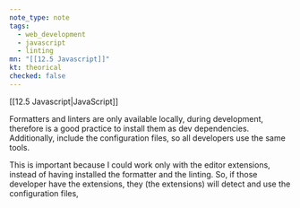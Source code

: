 ```yaml
---
note_type: note
tags:
  - web_development
  - javascript
  - linting
mn: "[[12.5 Javascript]]"
kt: theorical
checked: false
---
```

[[12.5 Javascript|JavaScript]]

Formatters and linters are only available locally, during development, therefore is a good practice to install them as dev dependencies. Additionally, include the configuration files, so all developers use the same tools. 

This is important because I could work only with the editor extensions, instead of having installed the formatter and the linting. So, if those developer have the extensions, they (the extensions) will detect and use the configuration files,
